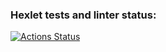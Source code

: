 ### Hexlet tests and linter status:
[![Actions Status](https://github.com/GiantCherry/php-oop-project-60/actions/workflows/hexlet-check.yml/badge.svg)](https://github.com/GiantCherry/php-oop-project-60/actions)